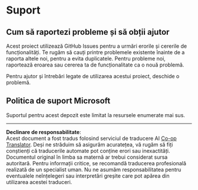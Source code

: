 <!--
CO_OP_TRANSLATOR_METADATA:
{
  "original_hash": "872be8bc1b93ef1dd9ac3d6e8f99f6ab",
  "translation_date": "2025-09-05T15:05:06+00:00",
  "source_file": "SUPPORT.md",
  "language_code": "ro"
}
-->
# Suport
## Cum să raportezi probleme și să obții ajutor  

Acest proiect utilizează GitHub Issues pentru a urmări erorile și cererile de funcționalități. Te rugăm să cauți printre problemele existente înainte de a raporta altele noi, pentru a evita duplicatele. Pentru probleme noi, raportează eroarea sau cererea ta de funcționalitate ca o nouă problemă.

Pentru ajutor și întrebări legate de utilizarea acestui proiect, deschide o problemă.

## Politica de suport Microsoft  

Suportul pentru acest depozit este limitat la resursele enumerate mai sus.

---

**Declinare de responsabilitate**:  
Acest document a fost tradus folosind serviciul de traducere AI [Co-op Translator](https://github.com/Azure/co-op-translator). Deși ne străduim să asigurăm acuratețea, vă rugăm să fiți conștienți că traducerile automate pot conține erori sau inexactități. Documentul original în limba sa maternă ar trebui considerat sursa autoritară. Pentru informații critice, se recomandă traducerea profesională realizată de un specialist uman. Nu ne asumăm responsabilitatea pentru eventualele neînțelegeri sau interpretări greșite care pot apărea din utilizarea acestei traduceri.